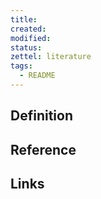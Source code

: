 ```yaml
---
title: 
created: 
modified: 
status:  
zettel: literature
tags:
  - README
---
```

## Definition

## Reference

## Links

